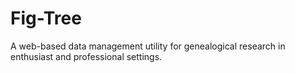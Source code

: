 # Fig-Tree

A web-based data management utility for genealogical research in enthusiast and professional settings.
